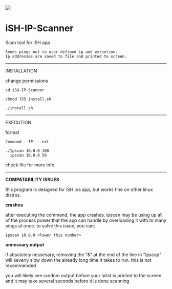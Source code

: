 ![](https://photos.smugmug.com/Ish/i-p5TdV6x/0/58a96ddf/S/ipscanlogo-S.png)

# iSH-IP-Scanner
Scan tool for iSH app

    Sends pings out to user defined ip and extention.
    Ip addresses are saved to file and printed to screen.

***
INSTALLATION

change permissions
    
    cd iSH-IP-Scanner
    
    chmod 755 install.sh
    
    ./install.sh

***
EXECUTION

format

    Command---IP----ext

    ./Ipscan 10.0.0 100
      ipscan 10.0.0 50



check file for more info
***
**COMPATABILITY ISSUES**

this program is designed for iSH ios app, but works fine on other linux distros.

**crashes**

after executing the command, the app crashes. ipscan may be using up all of the process power 
that the app can handle by overloading it with to many pings at once. to solve this issue, you can;

    ipscan 10.0.0 <lower this number>
    
    
**unnessary output**

if absolutely nessesary, removing the "&" at the end of the line in "ipscap" 
will severly slow down the already long time it takes to run. this is not recommended

you will likely see random output before your iplist is printed to the screen and it may take several seconds before it is done scanning
    

